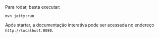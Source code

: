Para rodar, basta executar:

```shell
mvn jetty:run
```

Após startar, a documentação interativa pode ser acessada no endereço `http://localhost:8080`.